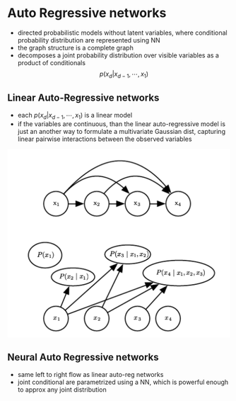 # Auto Regressive networks
* directed probabilistic models without latent variables, where conditional probability distribution are represented using NN
* the graph structure is a complete graph
* decomposes a joint probability distribution over visible variables as a product of conditionals 
    $$
    p(x_d|x_{d-1}, \cdots, x_1)
    $$

## Linear Auto-Regressive networks

* each $p(x_d|x_{d-1}, \cdots, x_1)$ is a linear model
* if the variables are continuous, than the linear auto-regressive model is just an another way to formulate a multivariate Gaussian dist, capturing linear pairwise interactions between the observed variables

![](../.images/machine_learning/linear_autoregressive_networks.png)

## Neural Auto Regressive networks

* same left to right flow as linear auto-reg networks
* joint conditional are parametrized using a NN, which is powerful enough to approx any joint distribution